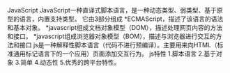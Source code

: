 JavaScript
JavaScript一种直译式脚本语言，是一种动态类型、弱类型、基于原型的语言，内置支持类型。
它由3部分组成
*ECMAScript，描述了该语言的语法和基本对象。
*javascript组成文档对象模型（DOM），描述处理网页内容的方法和接口。
*javascript组成浏览器对象模型（BOM），描述与浏览器进行交互的方法和接口
js是一种解释性脚本语言（代码不进行预编译）。主要用来向HTML（标准通用标记语言下的一个应用）页面添加交互行为。
js特性
1.脚本语言
2.基于对象
3.简单
4.动态性
5.优秀的跨平台特性。
